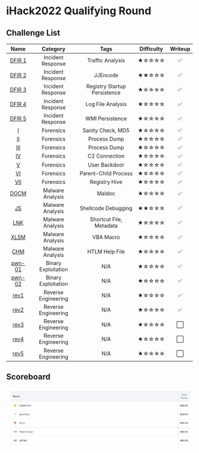# iHack2022 Qualifying Round

## Challenge List
| Name                    | Category          | Tags                         | Difficulty  | Writeup  |
|:-----------------------:|:-----------------:|:----------------------------:|:-----------:|:--------:|
| [DFIR 1](DFIR/DFIR%201) | Incident Response | Traffic Analysis             | ★☆☆☆☆    | ✅       |
| [DFIR 2](DFIR/DFIR%202) | Incident Response | JJEncode                     | ★★☆☆☆    | ✅       |
| [DFIR 3](DFIR/DFIR%203) | Incident Response | Registry Startup Persistence | ★☆☆☆☆    | ✅       |
| [DFIR 4](DFIR/DFIR%204) | Incident Response | Log File Analysis            | ★☆☆☆☆    | ✅       |
| [DFIR 5](DFIR/DFIR%205) | Incident Response | WMI Persistence              | ★☆☆☆☆    | ✅       |
| [I](forensics)          | Forensics         | Sanity Check, MD5            | ★☆☆☆☆    | ✅       |
| [II](forensics)         | Forensics         | Process Dump                 | ★☆☆☆☆    | ✅       |
| [III](forensics)        | Forensics         | Process Dump                 | ★☆☆☆☆    | ✅       |
| [IV](forensics)         | Forensics         | C2 Connection                | ★☆☆☆☆    | ✅       |
| [V](forensics)          | Forensics         | User Backdoor                | ★☆☆☆☆    | ✅       |
| [VI](forensics)         | Forensics         | Parent-Child Process         | ★☆☆☆☆    | ✅       |
| [VII](forensics)        | Forensics         | Registry Hive                | ★☆☆☆☆    | ✅       |
| [DOCM](malware/DOCM)    | Malware Analysis  | Maldoc                       | ★☆☆☆☆    | ✅       |
| [JS](malware/JS)        | Malware Analysis  | Shellcode Debugging          | ★★☆☆☆    | ✅       |
| [LNK](malware/LNK)      | Malware Analysis  | Shortcut File, Metadata      | ★☆☆☆☆    | ✅       |
| [XLSM](malware/XLSM)    | Malware Analysis  | VBA Macro                    | ★☆☆☆☆    | ✅       |
| [CHM](malware/CHM)      | Malware Analysis  | HTLM Help File               | ★☆☆☆☆    | ✅       |
| [pwn-01](pwn/pwn-01)    | Binary Exploitation | N/A                        | ★☆☆☆☆    | ✅       |
| [pwn-02](pwn/pwn-02)    | Binary Exploitation | N/A                        | ★☆☆☆☆    | ✅       |
| [rev1](rev/rev1)        | Reverse Engineering | N/A                        | ★☆☆☆☆    | ✅       |
| [rev2](rev/rev2)        | Reverse Engineering | N/A                        | ★☆☆☆☆    | ✅       |
| [rev3](rev/rev3)        | Reverse Engineering | N/A                        | ★☆☆☆☆    | ⬜       |
| [rev4](rev/rev4)        | Reverse Engineering | N/A                        | ★☆☆☆☆    | ⬜       |
| [rev5](rev/rev5)        | Reverse Engineering | N/A                        | ★☆☆☆☆    | ⬜       |

## Scoreboard
![Scoreboard](./Scoreboard.png)
